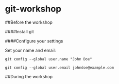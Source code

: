 # git-workshop

##Before the workshop

####Install git

####Configure your settings

Set your name and email:

`git config --global user.name "John Doe"`

`git config --global user.email johndoe@example.com`

##During the workshop
